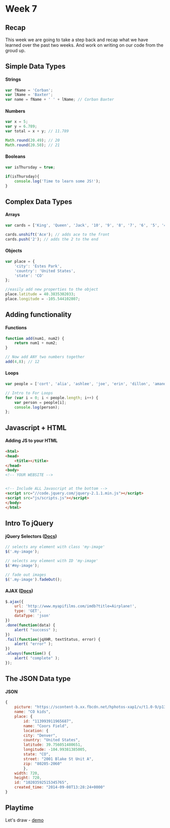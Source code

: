 # Week 7

## Recap
This week we are going to take a step back and recap what we have learned over the past two weeks. And work on writing on our code from the groud up.

## Simple Data Types

#### Strings
```javascript
var fName = 'Corban';
var lName = 'Baxter';
var name = fName + ' ' + lName; // Corban Baxter
```

#### Numbers
```javascript
var x = 5;
var y = 6.789;
var total = x + y; // 11.789

Math.round(20.49); // 20
Math.round(20.50); // 21
```

#### Booleans
```javascript
var isThursday = true;

if(isThursday){
	console.log('Time to learn some JS!');
}

```

## Complex Data Types

#### Arrays
```javascript
var cards = ['King', 'Queen', 'Jack', '10', '9', '8', '7', '6', '5', '4', '3'];

cards.unshift('Ace'); // adds ace to the front
cards.push('2'); // adds the 2 to the end
```

#### Objects
```javascript
var place = {
	'city': 'Estes Park',
	'country': 'United States',
	'state': 'CO'
};

//easily add new properties to the object
place.latitude = 40.3835302033;
place.longitude = -105.544102807;

```

## Adding functionality

#### Functions 
```javascript
function add(num1, num2) {
	return num1 + num2;
}

// Now add ANY two numbers together
add(4,8); // 12

```

#### Loops
```javascript
var people = ['cort', 'alia', 'ashlee', 'joe', 'erin', 'dillon', 'amanda', 'danny', ' brad'];

// Intro to For Loops
for (var i = 0; i < people.length; i++) {
	var person = people[i];
	console.log(person);
};


```

## Javascript + HTML

#### Adding JS to your HTML

```html
<html>
<head>
	<title></title>
</head>
<body>
<!-- YOUR WEBSITE -->


<!-- Include ALL Javascript at the bottom -->
<script src="//code.jquery.com/jquery-2.1.1.min.js"></script>
<script src="js/scripts.js"></script>
</body>
</html>

```


## Intro To jQuery


#### jQuery Selectors ([Docs](http://api.jquery.com/category/selectors/))

```javascript
// selects any element with class 'my-image'
$('.my-image'); 

// selects any element with ID 'my-image'
$('#my-image'); 

// fade out images
$('.my-image').fadeOut(); 

```

#### AJAX ([Docs](http://api.jquery.com/jquery.ajax/))


```javascript
$.ajax({
	url: 'http://www.myapifilms.com/imdb?title=Airplane!',
	type: 'GET',
	dataType: 'json'
})
.done(function(data) {
	alert( "success" );
})
.fail(function(jqXHR, textStatus, error) {
	alert( "error" );
})
.always(function() {
	alert( "complete" );
});

```

## The JSON Data type

#### JSON
```javascript
{
	picture: "https://scontent-b.xx.fbcdn.net/hphotos-xap1/v/t1.0-9/p130x130/10347499_10203592515345765_660085880117427101_n.jpg?oh=e4c6ae125f055e4f18fa0aef2217f4f4&oe=5484BD8A",
	name: "CO kids",
	place: {
		id: "113993911965687",
		name: "Coors Field",
		location: {
		city: "Denver",
		country: "United States",
		latitude: 39.756051480651,
		longitude: -104.99381385005,
		state: "CO",
		street: "2001 Blake St Unit A",
		zip: "80205-2060"
		},
	width: 720,
	height: 720,
	id: "10203592515345765",
	created_time: "2014-09-08T13:28:24+0000"
}

```

## Playtime
Let's draw - [demo](http://mrdoob.com/projects/multiuserpad/)
